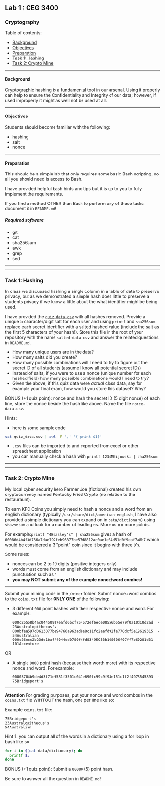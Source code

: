 ## Lab 1 : CEG 3400

### Cryptography

Table of contents:
* [Background](https://github.com/mkijowski/lab1-ceg-3400/blob/master/LAB1.md#background)
* [Objectives](https://github.com/mkijowski/lab1-ceg-3400/blob/master/LAB1.md#objectives)
* [Preparation](https://github.com/mkijowski/lab1-ceg-3400/blob/master/LAB1.md#preparation)
* [Task 1: Hashing](https://github.com/mkijowski/lab1-ceg-3400/blob/master/LAB1.md#task-1-hashing)
* [Task 2: Crypto Mine](https://github.com/mkijowski/lab1-ceg-3400/blob/master/LAB1.md#task-2-crypto-mine)

---

#### Background

Cryptographic hashing is a fundamental tool in our arsenal.  Using it properly can help to 
ensure the Confidentiality and Integrity of our data; however, if used improperly it might 
as well not be used at all.

---

#### Objectives

Students should become familiar with the following:

* hashing
* salt
* nonce

---

#### Preparation

This should be a simple lab that only requires some basic Bash scripting, so all
you should need is access to Bash.

I have provided helpful bash hints and tips but it is up to you to fully
implement the requirements.

If you find a method OTHER than Bash to perform any of these tasks document it
in `README.md`!

##### Required software

* git
* cat
* sha256sum
* awk
* grep
* sed

---
---

### Task 1: Hashing

In class we discussed hashing a single column in a table of data to preserve
privacy, but as we demonstrated a simple hash does little to preserve a students
privacy if we know a little about the what identifier might be being used.

I have provided the [`quiz_data.csv`](/data/quiz_data.csv) with all hashes
removed.  Provide a unique 5 character/digit  salt for each user and using `printf` and `sha256sum`
replace each secret identifier with a salted hashed value (include the salt as
the first 5 characters of your hash!).  Store this file in
the root of your repository with the name `salted-data.csv` and answer the
related questions in `README.md`.

* How many unique users are in the data?
* How many salts did you create?
* How many possible combinations will I need to try to figure out the secret ID
  of all students (assume I know all potential secret IDs)
* Instead of salts, if you were to use a nonce (unique number for each hashed
  field) how many possible combinations would I need to try?
* Given the above, if this quiz data were *actual* class data, say for example
  your final exam, how would you store this dataset?  Why?

BONUS (+1 quiz point): nonce and hash the secret ID (5 digit nonce) of each line, store the nonce beside the hash
like above.  Name the file `nonce-data.csv`.

Hints:
* here is some sample code

```bash
cat quiz_data.csv | awk -F ',' '{ print $1}'
```
* `.csv` files can be imported to and exported from excel or other spreadsheet
  application
* you can manually check a hash with `printf 1234MKijowski | sha256sum`


---
---

### Task 2: Crypto Mine

My local cyber security hero Farmer Joe (fictional) created his own
cryptocurrency named Kentucky Fried Crypto (no relation to the restauraunt).

To earn KFC Coins you simply need to hash a nonce and a word from an english
dictionary (typically `/usr/share/dict/american-english`, I have also provided a
simple dictionary you can expand on in `data/dictionary`) using `sha256sum` and
look for a number of leading `0`s.  More `0`s == more points.  

For example:`printf "4Beasley's" | sha256sum` gives a hash of
`00086d4b4f3d736a7dae792feb96377be57d8812ac0ae1e34d51d0f9eaf7a8b7` which would
be considered a 3 "point" coin since it begins with three `0`'s.  

Some rules:

* nonces can be 2 to 10 digits (positive integers only)
* words must come from an english dictionary and may include punctuation such as
  `'`
* **you may NOT submit any of the example nonce/word combos!**

---
Submit your mining code in the `/miner` folder.  Submit nonce+word combos to the 
`coins.txt` file for **ONLY ONE** of the following:

* 3 different `000` point hashes with their respective nonce and word. For
  example:
  
  ```
  000c25558b4ac04450987eafd6bcf754572ef6ece08556b55e79f0a10d10d2ad  - 23Australopithecus's
  000bfea597d0613077be94766a963ad8e8c11fc2aafd92fe770dcf5e19619315  - 54Australian
  000e86ecc2b23dd1baff4044ed0780fffd83495933b168606f07ff7b60281d31  - 101Accenture
  ```

OR

* A single `0000` point hash (because their worth more) with its respective
  nonce and word.  For example:
  
  ```
  00003704b9de4d3f71e9581f3501c041e690fc99c9f98e151c1f2f4978545893  - 75Bridgeport's
  ```
---

**Attention**  For grading purposes, put your nonce and word combos in the `coins.txt` file WIHTOUT the hash, one per line like so:

Example `coins.txt` file:

```
75Bridgeport's
23Australopithecus's
54Australian
```

Hint 1: you can output all of the words in a dictionary using a for loop in bash like so

```bash
for i in $(cat data/dictionary); do
  printf $i
done
```

BONUS (+1 quiz point): Submit a `00000` (5) point hash.


Be sure to asnwer all the question in `README.md`!

